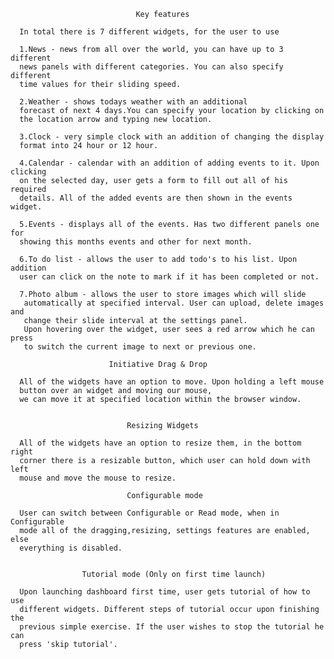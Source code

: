 


                                Key features

      In total there is 7 different widgets, for the user to use

      1.News - news from all over the world, you can have up to 3 different
      news panels with different categories. You can also specify different
      time values for their sliding speed.

      2.Weather - shows todays weather with an additional
      forecast of next 4 days.You can specify your location by clicking on
      the location arrow and typing new location.

      3.Clock - very simple clock with an addition of changing the display
      format into 24 hour or 12 hour.

      4.Calendar - calendar with an addition of adding events to it. Upon clicking
      on the selected day, user gets a form to fill out all of his required
      details. All of the added events are then shown in the events widget.

      5.Events - displays all of the events. Has two different panels one for
      showing this months events and other for next month.

      6.To do list - allows the user to add todo's to his list. Upon addition
      user can click on the note to mark if it has been completed or not.

      7.Photo album - allows the user to store images which will slide
       automatically at specified interval. User can upload, delete images and
       change their slide interval at the settings panel.
       Upon hovering over the widget, user sees a red arrow which he can press
       to switch the current image to next or previous one.

                          Initiative Drag & Drop

      All of the widgets have an option to move. Upon holding a left mouse
      button over an widget and moving our mouse,
      we can move it at specified location within the browser window.


                              Resizing Widgets

      All of the widgets have an option to resize them, in the bottom right
      corner there is a resizable button, which user can hold down with left
      mouse and move the mouse to resize.

                              Configurable mode

      User can switch between Configurable or Read mode, when in Configurable
      mode all of the dragging,resizing, settings features are enabled, else
      everything is disabled.


                    Tutorial mode (Only on first time launch)

      Upon launching dashboard first time, user gets tutorial of how to use
      different widgets. Different steps of tutorial occur upon finishing the
      previous simple exercise. If the user wishes to stop the tutorial he can
      press 'skip tutorial'.



      
